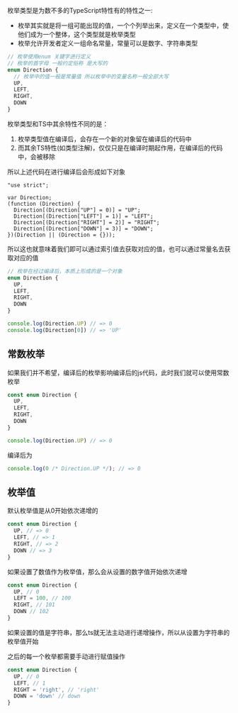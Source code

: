枚举类型是为数不多的TypeScript特性有的特性之一:

+ 枚举其实就是将一组可能出现的值，一个个列举出来，定义在一个类型中，使他们成为一个整体，这个类型就是枚举类型
+ 枚举允许开发者定义一组命名常量，常量可以是数字、字符串类型

```ts
// 枚举使用enum 关键字进行定义
// 枚举的首字母 一般约定俗称 是大写的
enum Direction {
  // 枚举中的值一般是常量值 所以枚举中的变量名称一般全部大写
  UP,
  LEFT,
  RIGHT,
  DOWN
}
```



枚举类型和TS中其余特性不同的是：

1. 枚举类型值在编译后，会存在一个新的对象留在编译后的代码中
2. 而其余TS特性(如类型注解)，仅仅只是在编译时期起作用，在编译后的代码中，会被移除



所以上述代码在进行编译后会形成如下对象

```JS
"use strict";

var Direction;
(function (Direction) {
  Direction[(Direction["UP"] = 0)] = "UP";
  Direction[(Direction["LEFT"] = 1)] = "LEFT";
  Direction[(Direction["RIGHT"] = 2)] = "RIGHT";
  Direction[(Direction["DOWN"] = 3)] = "DOWN";
})(Direction || (Direction = {}));
```



所以这也就意味着我们即可以通过索引值去获取对应的值，也可以通过常量名去获取对应的值

```ts
// 枚举在经过编译后，本质上形成的是一个对象
enum Direction {
  UP,
  LEFT,
  RIGHT,
  DOWN
}

console.log(Direction.UP) // => 0
console.log(Direction[0]) // => 'UP'
```



## 常数枚举

如果我们并不希望，编译后的枚举影响编译后的js代码，此时我们就可以使用常数枚举

```ts
const enum Direction {
  UP,
  LEFT,
  RIGHT,
  DOWN
}

console.log(Direction.UP) // => 0
```

编译后为

```ts
console.log(0 /* Direction.UP */); // => 0
```



## 枚举值

默认枚举值是从0开始依次递增的

```ts
const enum Direction {
  UP, // => 0
  LEFT, // => 1
  RIGHT, // => 2
  DOWN // => 3
}
```

如果设置了数值作为枚举值，那么会从设置的数字值开始依次递增

```ts
const enum Direction {
  UP, // 0
  LEFT = 100, // 100
  RIGHT, // 101
  DOWN // 102
}
```

如果设置的值是字符串，那么ts就无法主动进行递增操作，所以从设置为字符串的枚举值开始

之后的每一个枚举都需要手动进行赋值操作

```ts
const enum Direction {
  UP, // 0
  LEFT, // 1
  RIGHT = 'right', // 'right'
  DOWN = 'down' // down
}
```

